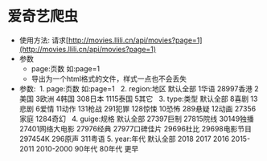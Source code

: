 ﻿# 爱奇艺爬虫
* 使用方法:
请求[http://movies.llili.cn/api/movies?page=1](http://movies.llili.cn/api/movies?page=1)
* 参数
    *   page:页数 如:page=1
    *  导出为一个html格式的文件，样式一点也不会丢失
* 参数:
   1. page:页数 如:page=1
   2. region:地区 默认全部 1华语 28997香港 2美国 3欧洲 4韩国 308日本 1115泰国 5其它
   3. type:类型 默认全部 8喜剧 13悲剧 6爱情 11动作 131枪战 291犯罪 128惊悚 10恐怖 289悬疑 12动画 27356家庭 1284奇幻
   4. guige:规格 默认全部 27397巨制 27815院线 30149独播 27401网络大电影 27976经典 27977口碑佳片 29696杜比 29698电影节目 297454K 296原声 311粤语
   5. year:年代 默认全部 2018 2017 2016 2015-2011 2010-2000 90年代 80年代 更早
